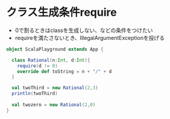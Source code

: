 # クラス生成条件require

- 0で割るときはclassを生成しない、などの条件をつけたい
- requireを満たさないとき、IllegalArgumentExceptionを投げる

```scala
object ScalaPlayground extends App {

  class Rational(n:Int, d:Int){
    require(d != 0)
    override def toString = n + "/" + d
  }

  val twoThird = new Rational(2,3)
  println(twoThird)
  
  val twozero = new Rational(2,0)
}

```
